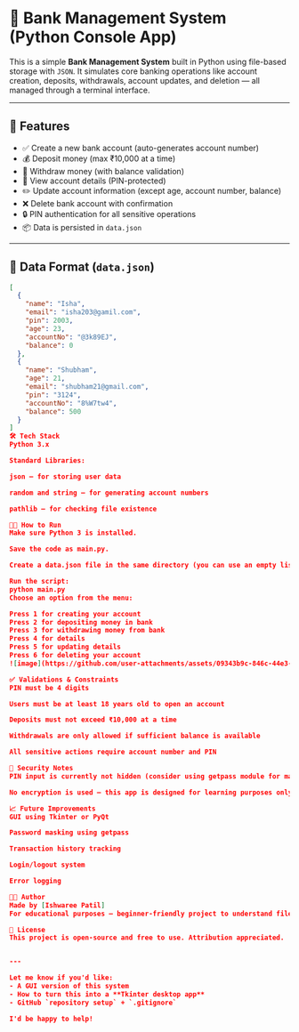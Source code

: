 # 🏦 Bank Management System (Python Console App)

This is a simple **Bank Management System** built in Python using file-based storage with `JSON`. It simulates core banking operations like account creation, deposits, withdrawals, account updates, and deletion — all managed through a terminal interface.

---

## 🚀 Features

- ✅ Create a new bank account (auto-generates account number)
- 💰 Deposit money (max ₹10,000 at a time)
- 💸 Withdraw money (with balance validation)
- 👤 View account details (PIN-protected)
- ✏️ Update account information (except age, account number, balance)
- ❌ Delete bank account with confirmation
- 🔒 PIN authentication for all sensitive operations
- 📦 Data is persisted in `data.json`

---

## 📁 Data Format (`data.json`)

```json
[
  {
    "name": "Isha",
    "email": "isha203@gamil.com",
    "pin": 2003,
    "age": 23,
    "accountNo": "@3k89EJ",
    "balance": 0
  },
  {
    "name": "Shubham",
    "age": 21,
    "email": "shubham21@gmail.com",
    "pin": "3124",
    "accountNo": "8%W7tw4",
    "balance": 500
  }
]
🛠️ Tech Stack
Python 3.x

Standard Libraries:

json – for storing user data

random and string – for generating account numbers

pathlib – for checking file existence

🧑‍💻 How to Run
Make sure Python 3 is installed.

Save the code as main.py.

Create a data.json file in the same directory (you can use an empty list []).

Run the script:
python main.py
Choose an option from the menu:

Press 1 for creating your account
Press 2 for depositing money in bank
Press 3 for withdrawing money from bank
Press 4 for details
Press 5 for updating details
Press 6 for deleting your account
![image](https://github.com/user-attachments/assets/09343b9c-846c-44e3-94ac-2e16e19128a5)

✅ Validations & Constraints
PIN must be 4 digits

Users must be at least 18 years old to open an account

Deposits must not exceed ₹10,000 at a time

Withdrawals are only allowed if sufficient balance is available

All sensitive actions require account number and PIN

🔐 Security Notes
PIN input is currently not hidden (consider using getpass module for masking in future versions)

No encryption is used — this app is designed for learning purposes only

📈 Future Improvements
GUI using Tkinter or PyQt

Password masking using getpass

Transaction history tracking

Login/logout system

Error logging

🧑‍🎓 Author
Made by [Ishwaree Patil]
For educational purposes — beginner-friendly project to understand file handling and basic OOP in Python.

📝 License
This project is open-source and free to use. Attribution appreciated.


---

Let me know if you'd like:
- A GUI version of this system
- How to turn this into a **Tkinter desktop app**
- GitHub `repository setup` + `.gitignore`

I'd be happy to help!











